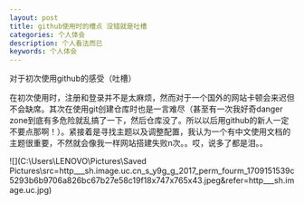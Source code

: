 ```yaml
---
layout: post
title: github使用时的槽点 没错就是吐槽
categories: 个人体会
description: 个人看法而已
keywords: 个人体会
---
```


对于初次使用github的感受（吐槽）

在初次使用时，注册和登录并不是太麻烦，然而对于一个国外的网站卡顿会来迟但不会缺席。其次在使用git创建仓库时也是一言难尽（甚至有一次我好奇danger zone到底有多危险就乱搞了一下，然后仓库没了。所以以后用github的新人一定不要点那啊！）。紧接着是寻找主题以及调整配置，我认为一个有中文使用文档的主题很重要，不然就会像我一样网站搭建失败n次。。哎，说多了都是泪。。

![](C:\Users\LENOVO\Pictures\Saved Pictures\src=http___sh.image.uc.cn_s_y9g_g_2017_perm_fourm_1709151539c5293b6b9706a826bc67b27e58c19f18x747x765x43.jpeg&refer=http___sh.image.uc.jpg)